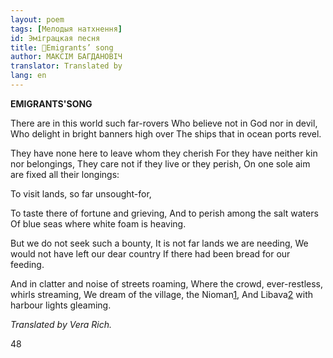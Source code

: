 ```yaml
---
layout: poem
tags: [Мелодыя натхнення]
id: Эміграцкая песня
title: 🚧Emigrants’ song
author: МАКСІМ БАГДАНОВІЧ
translator: Translated by 
lang: en
---
```



 
**EMIGRANTS'SONG**

There are in this world such far-rovers Who believe not in God nor in devil, Who delight in bright banners high over The ships that in ocean ports revel.

They have none here to leave whom they cherish For they have neither kin nor belongings, They care not if they live or they perish, On one sole aim are fixed all their longings:

To visit lands, so far unsought-for,

To taste there of fortune and grieving, And to perish among the salt waters Of blue seas where white foam is heaving.

But we do not seek such a bounty, It is not far lands we are needing, We would not have left our dear country If there had been bread for our feeding.

And in clatter and noise of streets roaming, Where the crowd, ever-restless, whirls streaming, We dream of the village, the Nioman[1](#sdfootnote1sym), And Libava[2](#sdfootnote2sym) with harbour lights gleaming.

_Translated by Vera Rich._

48
